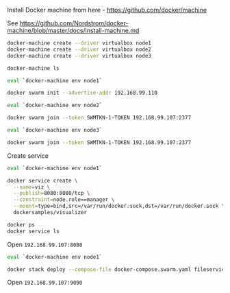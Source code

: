 Install Docker machine from here - https://github.com/docker/machine

See https://github.com/Nordstrom/docker-machine/blob/master/docs/install-machine.md

```bash
docker-machine create --driver virtualbox node1
docker-machine create --driver virtualbox node2
docker-machine create --driver virtualbox node3

docker-machine ls

eval `docker-machine env node1`

docker swarm init --advertise-addr 192.168.99.110

eval `docker-machine env node2`

docker swarm join --token SWMTKN-1-TOKEN 192.168.99.107:2377

eval `docker-machine env node3`

docker swarm join --token SWMTKN-1-TOKEN 192.168.99.107:2377
```

Create service

```bash
eval `docker-machine env node1`

docker service create \
  --name=viz \
  --publish=8080:8080/tcp \
  --constraint=node.role==manager \
  --mount=type=bind,src=/var/run/docker.sock,dst=/var/run/docker.sock \
  dockersamples/visualizer

docker ps
docker service ls
```

Open `192.168.99.107:8080`

```bash
eval `docker-machine env node1`

docker stack deploy --compose-file docker-compose.swarm.yaml fileservice
```

Open `192.168.99.107:9090`